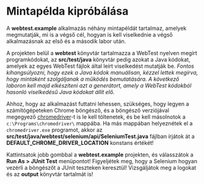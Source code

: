 # Mintapélda kipróbálása

A **webtest.example** alkalmazás néhány mintapéldát tartalmaz, amelyek megmutatják, mi is a végső cél, hogyan is kell viselkednie a végső alkalmazásnak az első és a második labor után.

A projekten belül a **webtest** könyvtár tartalmazza a WebTest nyelven megírt programkódokat, az **src/test/java** könyvtár pedig azokat a Java kódokat, amelyek az egyes WebTest fájlok által leírt viselkedést mutatják be. 
*Fontos kihangsúlyozni, hogy ezek a Java kódok manuálisan, kézzel lettek megírva, hogy mintaként szolgáljanak a működés bemutatására. A következő laboron kell majd elkészíteni azt a generátort, amely a WebTest kódokból hasonló viselkedésű Java kódokat állít elő.*

Ahhoz, hogy az alkalmazást futtatni lehessen, szükséges, hogy legyen a számítógépeteken Chrome böngésző, és a böngésző verziójával megegyező [chromedriver](https://chromedriver.chromium.org/downloads)-t is le kell töltenetek, és be kell másolnotok a `c:\Programs\chromedriver\` mappába. Ha más mappában helyeznétek el a `chromedriver.exe` programot, akkor az **src/test/java/webtest/selenium/api/SeleniumTest.java** fájlban írjátok át a **DEFAULT_CHROME_DRIVER_LOCATION** konstans értékét!

Kattintsatok jobb gombbal a **webtest.example** projekten, és válasszátok a **Run As > JUnit Test** menüpontot! Figyeljétek meg, hogy a Selenium hogyan vezérli a böngészőt a JUnit teszteken keresztül! Vizsgáljátok meg a logokat és az **output** könyvtár tartalmát is!
